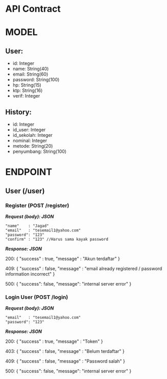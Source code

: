 # API Contract

# MODEL
## User:
- id: Integer
- name: String(40)
- email: String(60)
- password: String(100)
- hp: String(15)
- ktp: String(16)
- verif: Integer


## History:
- id: Integer
- id_user: Integer
- id_sekolah: Integer
- nominal: Integer
- metode: String(20)
- penyumbang: String(100)

# ENDPOINT
## User (/user)

### Register (POST /register)
***Request (body): JSON***

    "name"    : "Jagad"
    "email"   : "tesemail1@yahoo.com"
    "password": "123" 
    "confirm" : "123" //Harus sama kayak password
    

***Response: JSON***

  200:
      {
          "success" : true,
          "message" : "Akun terdaftar"
      }
   
   409:
      {
          "success" : false,
          "message" : "email already registered / password information incorrect"
      }
   
   500:
      {
          "success": false,
          "message": "internal server error"
      }
 
 ### Login User (POST /login)
    
 ***Request (body): JSON***
  
    "email"   : "tesemail1@yahoo.com"
    "password": "123"
   

***Response: JSON***

  200:
      {
          "success" : true,
          "message" : "Token"
      }
      
   403:
      {
          "success" : false,
          "message" : "Belum terdaftar"
      }
   
   409:
      {
          "success" : false,
          "message" : "Password salah"
      }
   
   500:
      {
          "success": false,
          "message": "internal server error"
      }
          
  




